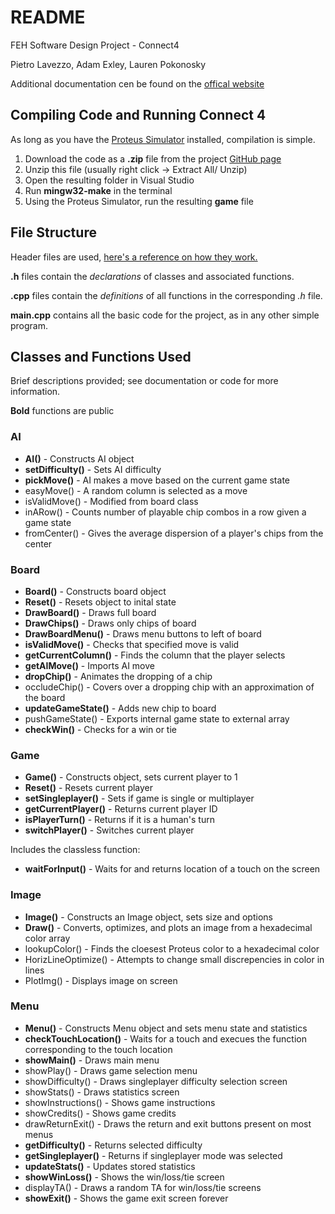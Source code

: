 # README
FEH Software Design Project - Connect4

Pietro Lavezzo, Adam Exley, Lauren Pokonosky

Additional documentation cen be found on the [offical website](https://u.osu.edu/sdph2020/)

## Compiling Code and Running Connect 4
As long as you have the [Proteus Simulator](https://feh.osu.edu/simulator/) installed, compilation is simple.

1. Download the code as a **.zip** file from the project [GitHub page](https://github.com/AdamExley/FEH-SDP/releases)
2. Unzip this file (usually right click -> Extract All/ Unzip)
3. Open the resulting folder in Visual Studio
4. Run **mingw32-make** in the terminal
5. Using the Proteus Simulator, run the resulting **game** file

## File Structure

Header files are used, [here's a reference on how they work.](https://www.learncpp.com/cpp-tutorial/header-files/)

**.h** files contain the *declarations* of classes and associated functions.

**.cpp** files contain the *definitions* of all functions in the corresponding *.h* file.

**main.cpp** contains all the basic code for the project, as in any other simple program.

## Classes and Functions Used

Brief descriptions provided; see documentation or code for more information.

**Bold** functions are public

### AI
- **AI()** - Constructs AI object
- **setDifficulty()** - Sets AI difficulty
- **pickMove()** - AI makes a move based on the current game state
- easyMove() - A random column is selected as a move
- isValidMove() - Modified from board class
- inARow() - Counts number of playable chip combos in a row given a game state
- fromCenter() - Gives the average dispersion of a player's chips from the center

### Board
- **Board()** - Constructs board object
- **Reset()** - Resets object to inital state
- **DrawBoard()** - Draws full board
- **DrawChips()** - Draws only chips of board
- **DrawBoardMenu()** - Draws menu buttons to left of board
- **isValidMove()** - Checks that specified move is valid
- **getCurrentColumn()** - Finds the column that the player selects
- **getAIMove()** - Imports AI move
- **dropChip()** - Animates the dropping of a chip
- occludeChip() - Covers over a dropping chip with an approximation of the board
- **updateGameState()** - Adds new chip to board
- pushGameState() -  Exports internal game state to external array
- **checkWin()** - Checks for a win or tie

### Game
- **Game()** - Constructs object, sets current player to 1
- **Reset()** - Resets current player
- **setSingleplayer()** - Sets if game is single or multiplayer
- **getCurrentPlayer()** - Returns current player ID
- **isPlayerTurn()** - Returns if it is a human's turn
- **switchPlayer()** - Switches current player

Includes the classless function:
- **waitForInput()** - Waits for and returns location of a touch on the screen

### Image
- **Image()** - Constructs an Image object, sets size and options
- **Draw()** - Converts, optimizes, and plots an image from a hexadecimal color array
- lookupColor() - Finds the cloesest Proteus color to a hexadecimal color
- HorizLineOptimize() - Attempts to change small discrepencies in color in lines
- PlotImg() - Displays image on screen

### Menu 
- **Menu()** - Constructs Menu object and sets menu state and statistics
- **checkTouchLocation()** - Waits for a touch and execues the function corresponding to the touch location
- **showMain()** - Draws main menu
- showPlay() - Draws game selection menu
- showDifficulty() - Draws singleplayer difficulty selection screen
- showStats() - Draws statistics screen
- showInstructions() - Shows game instructions
- showCredits() - Shows game credits
- drawReturnExit() - Draws the return and exit buttons present on most menus
- **getDifficulty()** - Returns selected difficulty
- **getSingleplayer()** - Returns if singleplayer mode was selected
- **updateStats()** - Updates stored statistics
- **showWinLoss()** - Shows the win/loss/tie screen
- displayTA() - Draws a random TA for win/loss/tie screens
- **showExit()** - Shows the game exit screen forever


